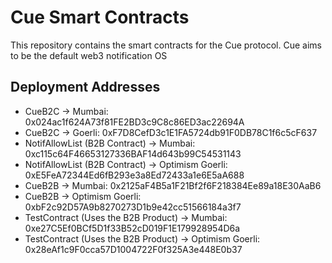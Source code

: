 # Cue Smart Contracts

This repository contains the smart contracts for the Cue protocol.
Cue aims to be the default web3 notification OS

## Deployment Addresses

- CueB2C -> Mumbai: 0x024ac1f624A73f81FE2BD3c9C8c86ED3ac22694A
- CueB2C -> Goerli: 0xF7D8CefD3c1E1FA5724db91F0DB78C1f6c5cF637
- NotifAllowList (B2B Contract) -> Mumbai: 0xc115c64F46653127336BAF14d643b99C54531143
- NotifAllowList (B2B Contract) -> Optimism Goerli: 0xE5FeA72344Ed6fB293e3a8Ed72433a1e6E5aA688
- CueB2B -> Mumbai: 0x2125aF4B5a1F21Bf2f6F218384Ee89a18E30AaB6
- CueB2B -> Optimism Goerli: 0xbF2c92D57A9b8270273D1b9e42cc51566184a3f7
- TestContract (Uses the B2B Product) -> Mumbai: 0xe27C5Ef0BCf5D1f33B52cD019F1E179928954D6a
- TestContract (Uses the B2B Product) -> Optimism Goerli: 0x28eAf1c9F0cca57D1004722F0f325A3e448E0b37
